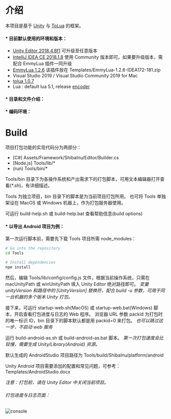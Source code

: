 
# 介绍

本项目是基于 [Unity](https://unity.com) 与 [ToLua](https://github.com/topameng/tolua) 的框架。

#### * 目前默认使用的环境和版本：
  - [Unity Editor 2018.4.8f1](https://unity3d.com/cn/unity/whats-new/2018.4.8) 可升级至任意版本
  - [IntelliJ IDEA CE 2018.1.8](https://www.jetbrains.com/idea/download/other.html) 使用 Community 版本即可。如果要升级版本，需配合 EmmyLua 插件一同升级
  - [EmmyLua 1.2.6](https://emmylua.github.io) 该插件放在 Templates/EmmyLua-1.2.6-IDEA172-181.zip
  - Visual Studio 2019 / Visual Studio Community 2019 for Mac
  - [tolua 1.0.7](https://github.com/topameng/tolua)
  - Lua : default lua 5.1, release [encoder](https://github.com/lolo1208/unity3d-lolo/blob/master/Tools/tools/luaEncoder/readme.txt)

#### * 目录和文件介绍：

#### * 编码环境：


# Build
项目打包功能的实现代码分为两部分：
  - [C#] Assets/Framework/ShibaInu/Editor/Builder.cs
  - [Node.js] Tools/lib/* 
  - (run) Tools/bin/*

Tools/bin 目录下为各操作系统和产出需求下的打包脚本，可用文本编辑器打开查看(*.sh)，有详细描述。

Tools 为独立项目，bin 目录下的脚本是为当前项目打包所用。
也可将 Tools 单独架设在 MacOS 或 Windows 机器上，作为打包服务器使用。

可运行 build-help.sh 或 build-help.bat 查看帮助信息(build options)

#### * 以导出 Android 项目为例：

第一次运行脚本前，需要先下载 Tools 项目所需 node_modules：
```bash
# Go into the repository
cd Tools

# Install dependencies
npm install
```

然后，编辑 Tools/lib/config/config.js 文件，根据当前操作系统，只需在 macUnityPath 或 winUnityPath 填入 Unity Editor 绝对路径即可。
*变量 unityVersion 和路径中的 [UnityVersion] 替换符，配合 build -u 参数，可用于同一台机器的多个版本 Unity 打包。*

接下来，可运行 startup-web.sh(MacOS) 或 startup-web.bat(Windows) 脚本，开启查看打包进度与日志的 Web 程序。
浏览器 URL 参数 packid 为打包时的唯一标识 ID，bin 目录下的脚本默认都是用 packid=0 来打包。
*也可以跳过这一步，不启动 web 服务*

运行 build-android-as.sh 或 build-android-as.bat 脚本。
*第一次打包速度会比较慢，需要生成 Unity/Library(Android) 资源。*

默认生成的 AndroidStudio 项目路径为 Tools/build/ShibaInu/platform/android

Unity Android 项目需要添加的配置和常见问题，可参考：Templates/AndroidStudio.docx

*注意：打包前，请在 Unity Editor 中关闭当前项目。*

###### 打包进度与日志页面：

![console](https://raw.githubusercontent.com/lolo1208/unity3d-lolo/master/Templates/Screenshots/build-web-page.jpg)

